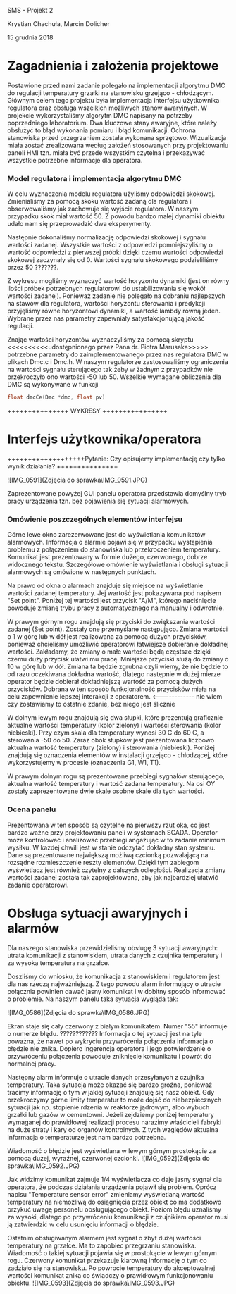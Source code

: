 SMS - Projekt 2

Krystian Chachuła, Marcin Dolicher

15 grudnia 2018



# Zagadnienia i założenia projektowe

Postawione przed nami zadanie polegało na implementacji algorytmu DMC do regulacji temperatury grzałki na stanowisku grzejąco - chłodzącym. Głównym celem tego projektu była implementacja interfejsu użytkownika regulatora oraz obsługa wszelkich możliwych stanów awaryjnych. W projekcie wykorzystaliśmy algorytm DMC napisany na potrzeby poprzedniego laboratorium. Dwa kluczowe stany awaryjne, które należy obsłużyć to błąd wykonania pomiaru i błąd komunikacji. Ochrona stanowiska przed przegrzaniem została wykonana sprzętowo. Wizualizacja miała zostać zrealizowana według założeń stosowanych przy projektowaniu paneli HMI tzn. miała być przede wszystkim czytelna i przekazywać wszystkie potrzebne informacje dla operatora. 

### Model regulatora i implementacja algorytmu DMC 

W celu wyznaczenia modelu regulatora użyliśmy odpowiedzi skokowej. Zmienialiśmy za pomocą skoku wartość zadaną dla regulatora i obserwowaliśmy jak zachowuje się wyjście regulatora. W naszym przypadku skok miał wartość 50. Z powodu bardzo małej dynamiki obiektu udało nam się przeprowadzić dwa eksperymenty. 

Następnie dokonaliśmy normalizację odpowiedzi skokowej i sygnału wartości zadanej. Wszystkie wartości z odpowiedzi pomniejszyliśmy o wartość odpowiedzi z pierwszej próbki dzięki czemu wartości odpowiedzi skokowej zaczynały się od 0.  Wartości sygnału skokowego podzieliliśmy przez 50 ???????. 

Z wykresu mogliśmy wyznaczyć wartość horyzontu dynamiki (jest on równy ilości próbek potrzebnych regulatorowi do ustabilizowania się wokół wartości zadanej). Ponieważ zadanie nie polegało na dobraniu najlepszych na stawów  dla regulatora, wartości horyzontu sterowania i predykcji przyjęliśmy równe horyzontowi dynamiki, a wartość lambdy równą jeden.  Wybrane przez nas parametry zapewniały satysfakcjonującą jakość regulacji.

Znając wartości horyzontów wyznaczyliśmy za pomocą skryptu <<<<<<<<<<udostępnionego przez Pana dr. Piotra Marusaka>>>>> potrzebne parametry do zaimplementowanego przez nas regulatora DMC w plikach Dmc.c i Dmc.h. W naszym regulatorze zastosowaliśmy ograniczenia na wartości sygnału sterującego tak żeby w żadnym z przypadków nie przekroczyło ono wartości -50 lub 50. Wszelkie wymagane obliczenia dla DMC są wykonywane w funkcji 

```c
float dmcCe(Dmc *dmc, float pv)
```



+++++++++++++++ WYKRESY ++++++++++++++++



# Interfejs użytkownika/operatora

+++++++++++++++++++Pytanie: Czy opisujemy implementację czy tylko wynik działania? +++++++++++++++

![IMG_0591](Zdjęcia do sprawka\IMG_0591.JPG)

Zaprezentowane powyżej GUI panelu operatora przedstawia domyślny tryb pracy urządzenia tzn. bez pojawienia się sytuacji alarmowych. 

### Omówienie poszczególnych elementów interfejsu

Górne lewe okno zarezerwowane jest do wyświetlania komunikatów alarmowych. Informacja o alarmie pojawi się w przypadku wystąpienia problemu z połączeniem do stanowiska lub przekroczeniem temperatury. Komunikat jest prezentowany w formie dużego, czerwonego, dobrze widocznego tekstu. Szczegółowe omówienie wyświetlania i obsługi sytuacji alarmowych są omówione w następnych punktach. 

Na prawo od okna o alarmach znajduje się miejsce na wyświetlanie wartości zadanej temperatury. Jej wartość jest pokazywana pod napisem "Set point". Poniżej tej wartości jest przycisk "A/M", którego naciśnięcie powoduje zmianę trybu pracy z automatycznego na manualny i odwrotnie. 

W prawym górnym rogu znajdują się przyciski do zwiększania wartości zadanej (Set point). Zostały one przemyślane następująco. Zmiana wartości o 1 w górę lub w dół jest realizowana za pomocą dużych przycisków, ponieważ chcieliśmy umożliwić operatorowi łatwiejsze dobieranie dokładnej wartości. Zakładamy, że zmiany o małe wartości będą częstsze dzięki czemu duży przycisk ułatwi mu pracę. Mniejsze przyciski służą do zmiany o 10 w górę lub w dół. Zmiana ta będzie zgrubna czyli wiemy, że nie będzie to od razu oczekiwana dokładna wartość, dlatego następnie w dużej mierze operator będzie dobierał dokładniejszą wartość za pomocą dużych przycisków. Dobrana w ten sposób funkcjonalność przycisków miała na celu zapewnienie lepszej interakcji z operatorem.  <------------ nie wiem czy zostawiamy to ostatnie zdanie, bez niego jest ślicznie 

W dolnym lewym rogu znajdują się dwa słupki, które prezentują graficznie aktualne wartości temperatury (kolor zielony) i wartości sterowania (kolor niebieski). Przy czym skala dla temperatury wynosi 30 C do 60 C, a sterowania -50 do 50. Zaraz obok słupków jest prezentowana liczbowo aktualna wartość temperatury (zielony) i sterowania (niebieski). Poniżej znajdują się oznaczenia elementów w instalacji grzejąco - chłodzącej, które wykorzystujemy w procesie (oznaczenia G1, W1, T1). 

W prawym dolnym rogu są prezentowane przebiegi sygnałów sterującego, aktualna wartość temperatury i wartość zadana temperatury.  Na osi OY zostały zaprezentowane dwie skale osobne skale dla tych wartości. 

### Ocena panelu

Prezentowana w ten sposób są czytelne na pierwszy rzut oka, co jest bardzo ważne przy projektowaniu paneli w systemach SCADA. Operator może kontrolować i analizować przebiegi angażując w to zadanie minimum wysiłku. W każdej chwili jest w stanie odczytać dokładny stan systemu. Dane są prezentowane największą możliwą czcionką pozwalającą na rozsądne rozmieszczenie reszty elementów. Dzięki tym zabiegom wyświetlacz jest również czytelny z dalszych odległości. Realizacja zmiany wartości zadanej została tak zaprojektowana, aby jak najbardziej ułatwić zadanie operatorowi.

# Obsługa sytuacji awaryjnych i alarmów

Dla naszego stanowiska przewidzieliśmy obsługę 3 sytuacji awaryjnych: utrata komunikacji z stanowiskiem, utrata danych z czujnika temperatury i za wysoka temperatura na grzałce. 

Doszliśmy do wniosku, że komunikacja z stanowiskiem i regulatorem jest dla nas rzeczą najważniejszą. Z tego powodu alarm informujący o utracie połącznia powinien dawać jasny komunikat i w dobitny sposób informować o problemie. Na naszym panelu taka sytuacja wygląda tak:

![IMG_0586](Zdjęcia do sprawka\IMG_0586.JPG)

Ekran staje się cały czerwony z białym komunikatem. Numer "55" informuje o numerze błędu. ???????????? Informacja o tej sytuacji jest na tyle poważna, że nawet po wykryciu przywrócenia połączenia informacja o błędzie nie znika. Dopiero ingerencja operatora i jego potwierdzenie o przywróceniu połączenia powoduje zniknięcie komunikatu i powrót do normalnej pracy. 



Następny alarm informuje o utracie danych przesyłanych z czujnika temperatury. Taka sytuacja może okazać się bardzo groźna, ponieważ tracimy informację o tym w jakiej sytuacji znajduję się nasz obiekt. Gdy przekroczymy górne limity temperatur to może dojść do niebezpiecznych sytuacji jak np. stopienie rdzenia w reaktorze jądrowym, albo wybuch grzałki lub gazów w cementowni. Jeżeli zejdziemy poniżej temperatury wymaganej do prawidłowej realizacji procesu narazimy właścicieli fabryki na duże straty i kary od organów kontrolnych. Z tych względów aktualna informacja o temperaturze jest nam bardzo potrzebna.

Wiadomość o błędzie jest wyświetlana w lewym górnym prostokącie za pomocą dużej, wyraźnej, czerwonej czcionki. ![IMG_0592](Zdjęcia do sprawka\IMG_0592.JPG)

Jak widzimy komunikat zajmuje 1/4 wyświetlacza co daje jasny sygnał dla operatora, że podczas działania urządzenia pojawił się problem. Oprócz napisu "Temperature sensor error" zmieniamy wyświetlaną wartość temperatury  na niemożliwą do osiągnięcia przez obiekt co ma dodatkowo przykuć uwagę personelu obsługującego obiekt. Poziom błędu uznaliśmy za wysoki, dlatego po przywróceniu komunikacji z czujnikiem operator musi ją zatwierdzić w celu usunięciu informacji o błędzie. 



Ostatnim obsługiwanym alarmem jest sygnał o zbyt dużej wartości temperatury na grzałce. Ma to zapobiec przegrzaniu stanowiska. Wiadomość o takiej sytuacji pojawia się w prostokącie w lewym górnym rogu. Czerwony komunikat przekazuje klarowną informację o tym co zadziało się na stanowisku. Po powrocie temperatury do akceptowalnej wartości komunikat znika co świadczy o prawidłowym funkcjonowaniu obiektu. ![IMG_0593](Zdjęcia do sprawka\IMG_0593.JPG)
